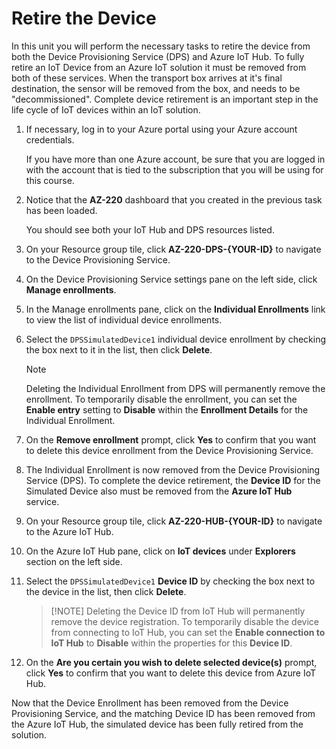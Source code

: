 # Retire the Device

In this unit you will perform the necessary tasks to retire the device from both the Device Provisioning Service (DPS) and Azure IoT Hub. To fully retire an IoT Device from an Azure IoT solution it must be removed from both of these services. When the transport box arrives at it's final destination, the sensor will be removed from the box, and needs to be "decommissioned". Complete device retirement is an important step in the life cycle of IoT devices within an IoT solution.

1. If necessary, log in to your Azure portal using your Azure account credentials.

    If you have more than one Azure account, be sure that you are logged in with the account that is tied to the subscription that you will be using for this course.

1. Notice that the **AZ-220** dashboard that you created in the previous task has been loaded.

    You should see both your IoT Hub and DPS resources listed.

1. On your Resource group tile, click **AZ-220-DPS-{YOUR-ID}** to navigate to the Device Provisioning Service.

1. On the Device Provisioning Service settings pane on the left side, click **Manage enrollments**.

1. In the Manage enrollments pane, click on the **Individual Enrollments** link to view the list of individual device enrollments.

1. Select the `DPSSimulatedDevice1` individual device enrollment by checking the box next to it in the list, then click **Delete**.

    > [!NOTE]
    > Deleting the Individual Enrollment from DPS will permanently remove the enrollment. To temporarily disable the enrollment, you can set the **Enable entry** setting to **Disable** within the **Enrollment Details** for the Individual Enrollment.

1. On the **Remove enrollment** prompt, click **Yes** to confirm that you want to delete this device enrollment from the Device Provisioning Service.

1. The Individual Enrollment is now removed from the Device Provisioning Service (DPS). To complete the device retirement, the **Device ID** for the Simulated Device also must be removed from the **Azure IoT Hub** service.

1. On your Resource group tile, click **AZ-220-HUB-{YOUR-ID}** to navigate to the Azure IoT Hub.

1. On the Azure IoT Hub pane, click on **IoT devices** under **Explorers** section on the left side.

1. Select the `DPSSimulatedDevice1` **Device ID** by checking the box next to the device in the list, then click **Delete**.

    > [!NOTE] Deleting the Device ID from IoT Hub will permanently remove the device registration. To temporarily disable the device from connecting to IoT Hub, you can set the **Enable connection to IoT Hub** to **Disable** within the properties for this **Device ID**.

1. On the **Are you certain you wish to delete selected device(s)** prompt, click **Yes** to confirm that you want to delete this device from Azure IoT Hub.

Now that the Device Enrollment has been removed from the Device Provisioning Service, and the matching Device ID has been removed from the Azure IoT Hub, the simulated device has been fully retired from the solution.
